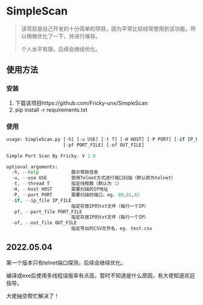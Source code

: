 # SimpleScan

>   该项目是自己开发的十分简单的项目，因为平常比较经常使用到该功能，所以稍微优化了一下，并进行保存。
>
>   个人水平有限，后续会继续优化。

## 使用方法

### 安装

1.  下载该项目https://github.com/Fricky-unx/SimpleScan
2.  pip install -r requirements.txt

### 使用

```python
usage: SimpleScan.py [-h] [-u USE] [-t T] [-H HOST] [-P PORT] [-if IP_FILE]
                     [-pf PORT_FILE] [-of OUT_FILE]

Simple Port Scan By Fricky. V 1.0

optional arguments:
  -h, --help            展示帮助信息
  -u, --use USE     	使用Telnet方式进行端口扫描（默认即为telnet）
  -t, --thread T      	指定线程数（默认为 1）
  -H, --host HOST  		需要扫描的IP地址
  -P, --port PORT  		需要扫描的端口，eg. 80,81,82
  -if, --ip_file IP_FILE
                        指定存放IP的txt文件（每行一个IP）
  -pf, --port_file PORT_FILE
                        指定存放IP的txt文件（每行一个IP）
  -of, --out_file OUT_FILE
                        指定导出的CSV文件名，eg. test.csv
```



## 2022.05.04

第一个版本只有telnet端口探测，后续会继续优化。

编译成exe后使用多线程误报率有点高，暂时不知道是什么原因，有大佬知道欢迎指导。

大佬抽空帮忙解决了！
